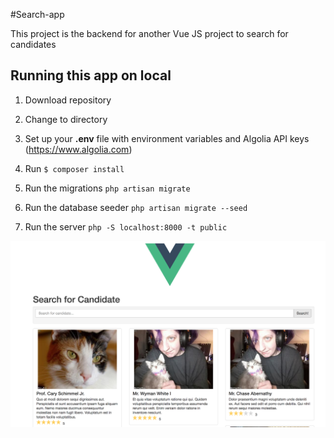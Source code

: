#Search-app

This project is the backend for another Vue JS project to search for candidates

## Running this app on local

1. Download repository

2. Change to directory

3. Set up your **.env** file with environment variables and Algolia API keys (https://www.algolia.com)

4. Run ```$ composer install```

5. Run the migrations ```php artisan migrate```

6. Run the database seeder ```php artisan migrate --seed```

7. Run the server ```php -S localhost:8000 -t public```


![Candidates](Candidates-south.png)
